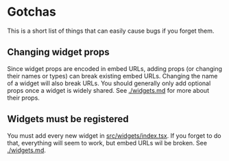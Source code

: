 # Gotchas

This is a short list of things that can easily cause bugs if you forget them.

## Changing widget props

Since widget props are encoded in embed URLs, adding props (or changing their names or types) can break existing embed URLs. Changing the name of a widget will also break URLs. You should generally only add optional props once a widget is widely shared. See [./widgets.md](./widgets.md) for more about their props.

## Widgets must be registered

You must add every new widget in [src/widgets/index.tsx](/src/widgets/index.tsx). If you forget to do that, everything will seem to work, but embed URLs wil be broken. See [./widgets.md](./widgets.md).
